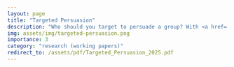 ```yaml
---
layout: page
title: "Targeted Persuasion"
description: "Who should you target to persuade a group? With <a href='https://gratton.org/'>Gabriele Gratton</a> and <a href='https://sites.google.com/view/christopherteh/'>Chris Teh</a>"
img: assets/img/targeted-persuasion.png
importance: 3
category: "research (working papers)"
redirect_to: /assets/pdf/Targeted_Persuasion_2025.pdf
---
```


